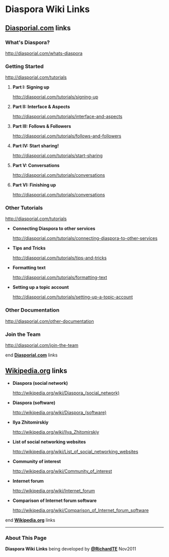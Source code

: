 # Diaspora Wiki Links

## [Diasporial.com](http://Diasporial.com) links
### What's Diaspora?
http://diasporial.com/whats-diaspora

### Getting Started
http://diasporial.com/tutorials

1. **Part I: Signing up**

    http://diasporial.com/tutorials/signing-up

2. **Part II: Interface & Aspects**

    http://diasporial.com/tutorials/interface-and-aspects

3. **Part III: Follows & Followers**

    http://diasporial.com/tutorials/follows-and-followers

4. **Part IV: Start sharing!**

    http://diasporial.com/tutorials/start-sharing

5. **Part V: Conversations**

    http://diasporial.com/tutorials/conversations

6. **Part VI: Finishing up**

    http://diasporial.com/tutorials/conversations

### Other Tutorials
http://diasporial.com/tutorials

- **Connecting Diaspora to other services**

    http://diasporial.com/tutorials/connecting-diaspora-to-other-services

- **Tips and Tricks**

    http://diasporial.com/tutorials/tips-and-tricks

- **Formatting text**

    http://diasporial.com/tutorials/formatting-text

- **Setting up a topic account**

    http://diasporial.com/tutorials/setting-up-a-topic-account

### Other Documentation
http://diasporial.com/other-documentation

### Join the Team
http://diasporial.com/join-the-team

end **[Diasporial.com](http://Diasporial.com)** links

## [Wikipedia.org](http://Wikipedia.org) links
    
- **Diaspora (social network)**

    http://wikipedia.org/wiki/Diaspora_(social_network)

- **Diaspora (software)**

    http://wikipedia.org/wiki/Diaspora_(software)

- **Ilya Zhitomirskiy**

    http://wikipedia.org/wiki/Ilya_Zhitomirskiy

- **List of social networking websites**

    http://wikipedia.org/wiki/List_of_social_networking_websites

- **Community of interest**

    http://wikipedia.org/wiki/Community_of_interest

- **Internet forum**

    http://wikipedia.org/wiki/Internet_forum

- **Comparison of Internet forum software**

    http://wikipedia.org/wiki/Comparison_of_Internet_forum_software

end **[Wikipedia.org](http://Wikipedia.org)** links
   
---------------------

### About This Page
**Diaspora Wiki Links** being developed by **[@RichardTE](https://Diasp.org/u/richardte)** Nov2011








